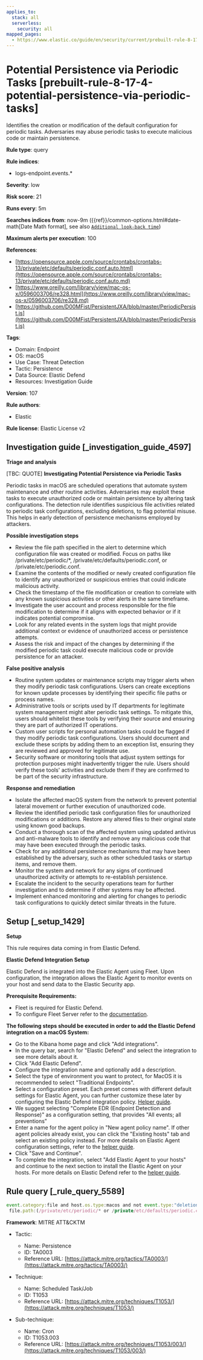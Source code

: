 ```yaml
---
applies_to:
  stack: all
  serverless:
    security: all
mapped_pages:
  - https://www.elastic.co/guide/en/security/current/prebuilt-rule-8-17-4-potential-persistence-via-periodic-tasks.html
---
```


# Potential Persistence via Periodic Tasks [prebuilt-rule-8-17-4-potential-persistence-via-periodic-tasks]

Identifies the creation or modification of the default configuration for periodic tasks. Adversaries may abuse periodic tasks to execute malicious code or maintain persistence.

**Rule type**: query

**Rule indices**:

* logs-endpoint.events.*

**Severity**: low

**Risk score**: 21

**Runs every**: 5m

**Searches indices from**: now-9m ({{ref}}/common-options.html#date-math[Date Math format], see also [`Additional look-back time`](docs-content://solutions/security/detect-and-alert/create-detection-rule.md#rule-schedule))

**Maximum alerts per execution**: 100

**References**:

* [https://opensource.apple.com/source/crontabs/crontabs-13/private/etc/defaults/periodic.conf.auto.html](https://opensource.apple.com/source/crontabs/crontabs-13/private/etc/defaults/periodic.conf.auto.md)
* [https://www.oreilly.com/library/view/mac-os-x/0596003706/re328.html](https://www.oreilly.com/library/view/mac-os-x/0596003706/re328.md)
* [https://github.com/D00MFist/PersistentJXA/blob/master/PeriodicPersist.js](https://github.com/D00MFist/PersistentJXA/blob/master/PeriodicPersist.js)

**Tags**:

* Domain: Endpoint
* OS: macOS
* Use Case: Threat Detection
* Tactic: Persistence
* Data Source: Elastic Defend
* Resources: Investigation Guide

**Version**: 107

**Rule authors**:

* Elastic

**Rule license**: Elastic License v2

## Investigation guide [_investigation_guide_4597]

**Triage and analysis**

[TBC: QUOTE]
**Investigating Potential Persistence via Periodic Tasks**

Periodic tasks in macOS are scheduled operations that automate system maintenance and other routine activities. Adversaries may exploit these tasks to execute unauthorized code or maintain persistence by altering task configurations. The detection rule identifies suspicious file activities related to periodic task configurations, excluding deletions, to flag potential misuse. This helps in early detection of persistence mechanisms employed by attackers.

**Possible investigation steps**

* Review the file path specified in the alert to determine which configuration file was created or modified. Focus on paths like /private/etc/periodic/*, /private/etc/defaults/periodic.conf, or /private/etc/periodic.conf.
* Examine the contents of the modified or newly created configuration file to identify any unauthorized or suspicious entries that could indicate malicious activity.
* Check the timestamp of the file modification or creation to correlate with any known suspicious activities or other alerts in the same timeframe.
* Investigate the user account and process responsible for the file modification to determine if it aligns with expected behavior or if it indicates potential compromise.
* Look for any related events in the system logs that might provide additional context or evidence of unauthorized access or persistence attempts.
* Assess the risk and impact of the changes by determining if the modified periodic task could execute malicious code or provide persistence for an attacker.

**False positive analysis**

* Routine system updates or maintenance scripts may trigger alerts when they modify periodic task configurations. Users can create exceptions for known update processes by identifying their specific file paths or process names.
* Administrative tools or scripts used by IT departments for legitimate system management might alter periodic task settings. To mitigate this, users should whitelist these tools by verifying their source and ensuring they are part of authorized IT operations.
* Custom user scripts for personal automation tasks could be flagged if they modify periodic task configurations. Users should document and exclude these scripts by adding them to an exception list, ensuring they are reviewed and approved for legitimate use.
* Security software or monitoring tools that adjust system settings for protection purposes might inadvertently trigger the rule. Users should verify these tools' activities and exclude them if they are confirmed to be part of the security infrastructure.

**Response and remediation**

* Isolate the affected macOS system from the network to prevent potential lateral movement or further execution of unauthorized code.
* Review the identified periodic task configuration files for unauthorized modifications or additions. Restore any altered files to their original state using known good backups.
* Conduct a thorough scan of the affected system using updated antivirus and anti-malware tools to identify and remove any malicious code that may have been executed through the periodic tasks.
* Check for any additional persistence mechanisms that may have been established by the adversary, such as other scheduled tasks or startup items, and remove them.
* Monitor the system and network for any signs of continued unauthorized activity or attempts to re-establish persistence.
* Escalate the incident to the security operations team for further investigation and to determine if other systems may be affected.
* Implement enhanced monitoring and alerting for changes to periodic task configurations to quickly detect similar threats in the future.


## Setup [_setup_1429]

**Setup**

This rule requires data coming in from Elastic Defend.

**Elastic Defend Integration Setup**

Elastic Defend is integrated into the Elastic Agent using Fleet. Upon configuration, the integration allows the Elastic Agent to monitor events on your host and send data to the Elastic Security app.

**Prerequisite Requirements:**

* Fleet is required for Elastic Defend.
* To configure Fleet Server refer to the [documentation](docs-content://reference/ingestion-tools/fleet/fleet-server.md).

**The following steps should be executed in order to add the Elastic Defend integration on a macOS System:**

* Go to the Kibana home page and click "Add integrations".
* In the query bar, search for "Elastic Defend" and select the integration to see more details about it.
* Click "Add Elastic Defend".
* Configure the integration name and optionally add a description.
* Select the type of environment you want to protect, for MacOS it is recommended to select "Traditional Endpoints".
* Select a configuration preset. Each preset comes with different default settings for Elastic Agent, you can further customize these later by configuring the Elastic Defend integration policy. [Helper guide](docs-content://solutions/security/configure-elastic-defend/configure-an-integration-policy-for-elastic-defend.md).
* We suggest selecting "Complete EDR (Endpoint Detection and Response)" as a configuration setting, that provides "All events; all preventions"
* Enter a name for the agent policy in "New agent policy name". If other agent policies already exist, you can click the "Existing hosts" tab and select an existing policy instead. For more details on Elastic Agent configuration settings, refer to the [helper guide](docs-content://reference/ingestion-tools/fleet/agent-policy.md).
* Click "Save and Continue".
* To complete the integration, select "Add Elastic Agent to your hosts" and continue to the next section to install the Elastic Agent on your hosts. For more details on Elastic Defend refer to the [helper guide](docs-content://solutions/security/configure-elastic-defend/install-elastic-defend.md).


## Rule query [_rule_query_5589]

```js
event.category:file and host.os.type:macos and not event.type:"deletion" and
 file.path:(/private/etc/periodic/* or /private/etc/defaults/periodic.conf or /private/etc/periodic.conf)
```

**Framework**: MITRE ATT&CKTM

* Tactic:

    * Name: Persistence
    * ID: TA0003
    * Reference URL: [https://attack.mitre.org/tactics/TA0003/](https://attack.mitre.org/tactics/TA0003/)

* Technique:

    * Name: Scheduled Task/Job
    * ID: T1053
    * Reference URL: [https://attack.mitre.org/techniques/T1053/](https://attack.mitre.org/techniques/T1053/)

* Sub-technique:

    * Name: Cron
    * ID: T1053.003
    * Reference URL: [https://attack.mitre.org/techniques/T1053/003/](https://attack.mitre.org/techniques/T1053/003/)



